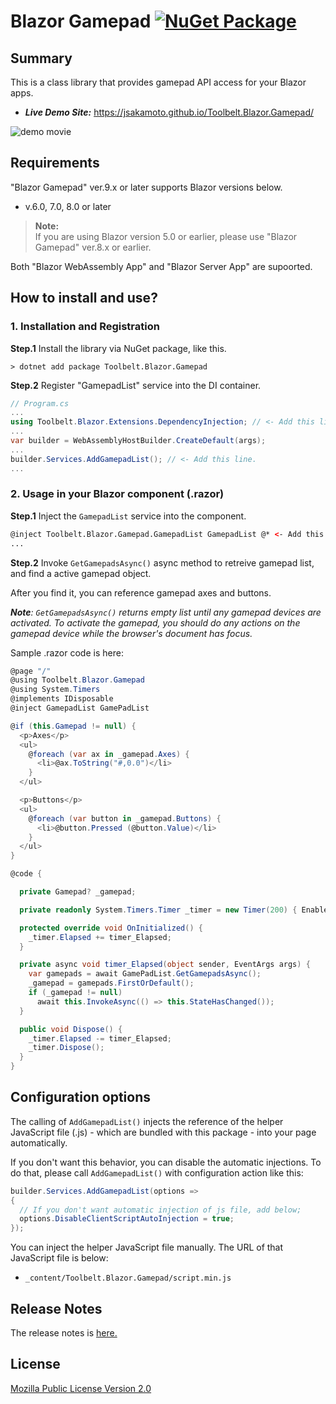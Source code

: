 # Blazor Gamepad [![NuGet Package](https://img.shields.io/nuget/v/Toolbelt.Blazor.Gamepad.svg)](https://www.nuget.org/packages/Toolbelt.Blazor.Gamepad/)

## Summary

This is a class library that provides gamepad API access for your Blazor apps.

- _**Live Demo Site:**_ https://jsakamoto.github.io/Toolbelt.Blazor.Gamepad/

![demo movie](https://raw.githubusercontent.com/jsakamoto/Toolbelt.Blazor.Gamepad/master/.assets/movie-001.gif)

## Requirements

"Blazor Gamepad" ver.9.x or later supports Blazor versions below.

- v.6.0, 7.0, 8.0 or later

> **Note:**  
> If you are using Blazor version 5.0 or earlier, please use "Blazor Gamepad" ver.8.x or earlier.

Both "Blazor WebAssembly App" and "Blazor Server App" are supoorted.

## How to install and use?

### 1. Installation and Registration

**Step.1** Install the library via NuGet package, like this.

```shell
> dotnet add package Toolbelt.Blazor.Gamepad
```

**Step.2** Register "GamepadList" service into the DI container.

```csharp
// Program.cs
...
using Toolbelt.Blazor.Extensions.DependencyInjection; // <- Add this line, and...
...
var builder = WebAssemblyHostBuilder.CreateDefault(args);
...
builder.Services.AddGamepadList(); // <- Add this line.
...
```

### 2. Usage in your Blazor component (.razor)

**Step.1** Inject the `GamepadList` service into the component.

```html
@inject Toolbelt.Blazor.Gamepad.GamepadList GamepadList @* <- Add this. *@
...
```

**Step.2** Invoke `GetGamepadsAsync()` async method to retreive gamepad list, and find a active gamepad object.

After you find it, you can reference gamepad axes and buttons.

_**Note**:_ _`GetGamepadsAsync()` returns empty list until any gamepad devices are activated. To activate the gamepad, you should do any actions on the gamepad device while the browser's document has focus._

Sample .razor code is here:

```csharp
@page "/"
@using Toolbelt.Blazor.Gamepad
@using System.Timers
@implements IDisposable
@inject GamepadList GamePadList

@if (this.Gamepad != null) {
  <p>Axes</p>
  <ul>
    @foreach (var ax in _gamepad.Axes) {
      <li>@ax.ToString("#,0.0")</li>
    }
  </ul>

  <p>Buttons</p>
  <ul>
    @foreach (var button in _gamepad.Buttons) {
      <li>@button.Pressed (@button.Value)</li>
    }
  </ul>
}

@code {

  private Gamepad? _gamepad;

  private readonly System.Timers.Timer _timer = new Timer(200) { Enabled = true };

  protected override void OnInitialized() {
    _timer.Elapsed += timer_Elapsed;
  }

  private async void timer_Elapsed(object sender, EventArgs args) {
    var gamepads = await GamePadList.GetGamepadsAsync();
    _gamepad = gamepads.FirstOrDefault();
    if (_gamepad != null) 
      await this.InvokeAsync(() => this.StateHasChanged());
  }

  public void Dispose() {
    _timer.Elapsed -= timer_Elapsed;
    _timer.Dispose();
  }
}
```

## Configuration options

The calling of `AddGamepadList()` injects the reference of the helper JavaScript file (.js) - which are bundled with this package - into your page automatically.

If you don't want this behavior, you can disable the automatic injections. 
To do that, please call `AddGamepadList()` with configuration action like this:

```csharp
builder.Services.AddGamepadList(options =>
{
  // If you don't want automatic injection of js file, add below;
  options.DisableClientScriptAutoInjection = true;
});
```

You can inject the helper JavaScript file manually. The URL of that JavaScript file is below:

- `_content/Toolbelt.Blazor.Gamepad/script.min.js`

## Release Notes

The release notes is [here.](https://github.com/jsakamoto/Toolbelt.Blazor.Gamepad/blob/master/RELEASE-NOTES.txt)

## License

[Mozilla Public License Version 2.0](https://github.com/jsakamoto/Toolbelt.Blazor.Gamepad/blob/master/LICENSE)